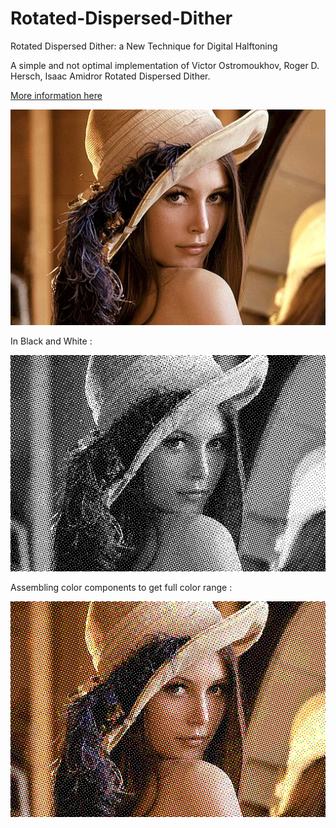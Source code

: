 # Rotated-Dispersed-Dither
Rotated Dispersed Dither: a New Technique for Digital Halftoning

A simple and not optimal implementation of Victor Ostromoukhov, Roger D. Hersch, Isaac Amidror Rotated Dispersed Dither.

[More information here](/SIGGRAPH94_RotatedDither.pdf)

![Original](/images/lenna_.jpg)


In Black and White :

![Dithered](/images/result.jpg)

Assembling color components to get full color range :

![Dithered](/images/result_cmy.png)
